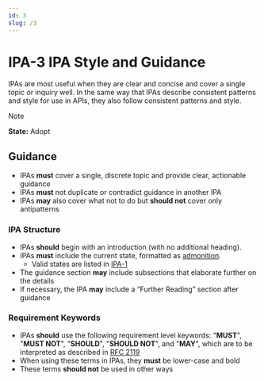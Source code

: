 ```yaml
---
id: 3
slug: /3
---
```


# IPA-3 IPA Style and Guidance

IPAs are most useful when they are clear and concise and cover a single topic or
inquiry well. In the same way that IPAs describe consistent patterns and style
for use in APIs, they also follow consistent patterns and style.

> [!NOTE]  
> **State:** Adopt

## Guidance

- IPAs **must** cover a single, discrete topic and provide clear, actionable
  guidance
- IPAs **must** not duplicate or contradict guidance in another IPA
- IPAs **may** also cover what not to do but **should not** cover only
  antipatterns

### IPA Structure

- IPAs **should** begin with an introduction (with no additional heading).
- IPAs **must** include the current state, formatted as
  [admonition](https://docusaurus.io/docs/markdown-features/admonitions).
  - Valid states are listed in [IPA-1](0001.md)
- The guidance section **may** include subsections that elaborate further on the
  details
- If necessary, the IPA **may** include a “Further Reading” section after
  guidance

### Requirement Keywords

- IPAs **should** use the following requirement level keywords: "**MUST**",
  "**MUST NOT**", "**SHOULD**", "**SHOULD NOT**", and "**MAY**", which are to be
  interpreted as described in [RFC 2119](https://www.ietf.org/rfc/rfc2119.txt)
- When using these terms in IPAs, they **must** be lower-case and bold
- These terms **should not** be used in other ways
